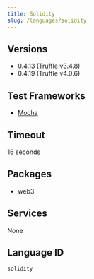 ```yaml
---
title: Solidity
slug: /languages/solidity
---
```



## Versions

- 0.4.13 (Truffle v3.4.8)
- 0.4.19 (Truffle v4.0.6)

## Test Frameworks

- [Mocha](http://truffleframework.com/docs/getting_started/javascript-tests)

## Timeout

16 seconds

## Packages

- web3

## Services

None

## Language ID

`solidity`
